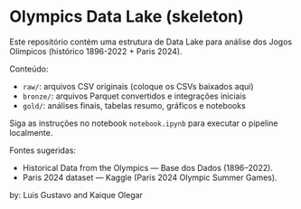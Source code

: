 # Olympics Data Lake (skeleton)

Este repositório contém uma estrutura de Data Lake para análise dos Jogos Olímpicos (histórico 1896-2022 + Paris 2024).

Conteúdo:
- `raw/`: arquivos CSV originais (coloque os CSVs baixados aqui)
- `bronze/`: arquivos Parquet convertidos e integrações iniciais
- `gold/`: análises finais, tabelas resumo, gráficos e notebooks

Siga as instruções no notebook `notebook.ipynb` para executar o pipeline localmente.

Fontes sugeridas:
- Historical Data from the Olympics — Base dos Dados (1896–2022).
- Paris 2024 dataset — Kaggle (Paris 2024 Olympic Summer Games).

by: Luis Gustavo and Kaique Olegar
